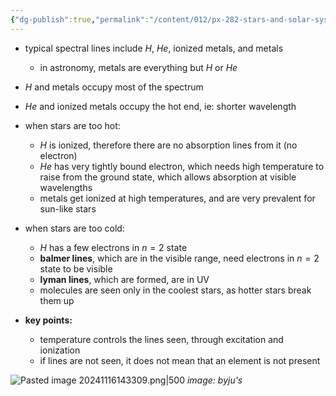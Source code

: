 ```yaml
---
{"dg-publish":true,"permalink":"/content/012/px-282-stars-and-solar-system/term-1-stars/b-spectral-classification/px-282-b2-typical-spectral-lines/","noteIcon":"1","created":"2024-11-25T10:50:32.000+00:00","updated":"2024-12-06T16:31:49.881+00:00"}
---
```


- typical spectral lines include $H$, $He$, ionized metals, and metals
	- in astronomy, metals are everything but $H$ or $He$
- $H$ and metals occupy most of the spectrum
- $He$ and ionized metals occupy the hot end, ie: shorter wavelength

- when stars are too hot:
	- $H$ is ionized, therefore there are no absorption lines from it (no electron)
	- $He$ has very tightly bound electron, which needs high temperature to raise from the ground state, which allows absorption at visible wavelengths
	- metals get ionized at high temperatures, and are very prevalent for sun-like stars

- when stars are too cold:
	- $H$ has a few electrons in $n=2$ state
	- **balmer lines**, which are in the visible range, need electrons in $n=2$ state to be visible
	- **lyman lines**, which are formed, are in UV
	- molecules are seen only in the coolest stars, as hotter stars break them up

- **key points:**
	- temperature controls the lines seen, through excitation and ionization
	- if lines are not seen, it does not mean that an element is not present

![Pasted image 20241116143309.png|500](/img/user/pics/Pasted%20image%2020241116143309.png)
*image: byju's*

